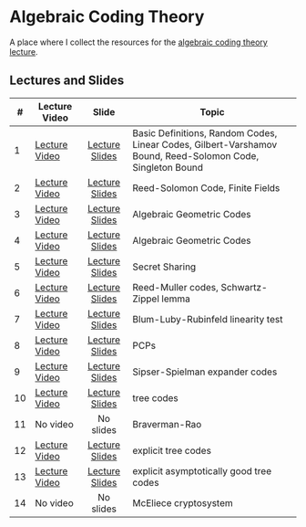 # Algebraic Coding Theory

A place where I collect the resources for the [algebraic coding theory lecture](https://cms.cispa.saarland/algebraic_coding/).

## Lectures and Slides

|#| Lecture Video        | Slide           | Topic  |
|---| ------------- |:-------------:| ----- |
|1| [Lecture Video](https://youtu.be/kSJQ1PRfD9o)| [Lecture Slides](https://drive.google.com/file/d/1z5MZQ0zxNZAzyTD8L6o4tybDKj3BMo3k/view?usp=sharing) | Basic Definitions, Random Codes, Linear Codes, Gilbert-Varshamov Bound, Reed-Solomon Code, Singleton Bound  |
|2| [Lecture Video](https://www.youtube.com/watch?v=6_mJW7lFK2k)| [Lecture Slides](https://drive.google.com/file/d/1DF4HvbuMnWDph3nZ9WUw6anF4fh4Xqe8/view?usp=sharing) | Reed-Solomon Code, Finite Fields |
|3| [Lecture Video](https://youtu.be/AGzRBS04n4A)| [Lecture Slides](https://drive.google.com/file/d/1V93QBCpNRrTRG99Rkf5rrU-RsqeRAAOM/view?usp=sharing) | Algebraic Geometric Codes |
|4| [Lecture Video](https://www.youtube.com/watch?v=IHOSkTq8O2c)| [Lecture Slides](https://drive.google.com/file/d/1bRqSbvgYmsVCQZvdFWXMJZO2A2UcTpWU/view?usp=sharing) | Algebraic Geometric Codes |
|5| [Lecture Video](https://youtu.be/hu_rdz8dHf8)| [Lecture Slides](https://drive.google.com/file/d/1tHa6H6JzU6a5UCHFUDxWgxDzicfREjns/view?usp=sharing) | Secret Sharing |
|6| [Lecture Video](https://youtu.be/0Nv_7fg9QfM)| [Lecture Slides](https://drive.google.com/file/d/12EzCqzaZBsq-GS_R7UVkkwWTYwwqJ80d/view?usp=sharing) | Reed-Muller codes, Schwartz-Zippel lemma |
|7| [Lecture Video](https://youtu.be/1QRaJ3AxHzg)| [Lecture Slides](https://drive.google.com/file/d/1XN6bB-NVG9YHbSZdsakYoDj3vQJKq8P6/view?usp=sharing) | Blum-Luby-Rubinfeld linearity test |
|8| [Lecture Video](https://youtu.be/mjhbDi4Vruo)| [Lecture Slides](https://drive.google.com/file/d/1kx7j773AVtBtdrMlgDl2WDEepzE10K9H/view?usp=sharing) | PCPs |
|9| [Lecture Video](https://youtu.be/1zjKZZf-NEI)| [Lecture Slides](https://drive.google.com/file/d/19IX0BBAg5heKHF4Mp765sjoylY2e2fY7/view?usp=sharing) | Sipser-Spielman expander codes |
|10| [Lecture Video](https://youtu.be/2jOAsJ4Re8s)| [Lecture Slides](https://drive.google.com/file/d/1lDAHJw7nbbUSVIvp61B1AN2qscRKa5mk/view?usp=sharing) | tree codes |
|11| No video | No slides | Braverman-Rao |
|12| [Lecture Video](https://youtu.be/WKeHKmeAw4U)| [Lecture Slides](https://drive.google.com/file/d/1NbQ7Q3qYOgBw2tcwkzMZaShQfju0Crke/view?usp=sharing) | explicit tree codes |
|13| [Lecture Video](https://youtu.be/XB8Bw1HVfAI)| [Lecture Slides](https://drive.google.com/file/d/1pfekq1xqI6xl8qJwYZunUsffxymmRiR4/view?usp=sharing) | explicit asymptotically good tree codes |
|14| No video | No slides | McEliece cryptosystem |
